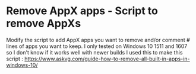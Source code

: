 # Remove AppX apps - Script to remove AppXs
Modify the script to add AppX apps you want to remove and/or comment # lines of apps you want to keep.
I only tested on Windows 10 1511 and 1607 so I don't know if it works well with newer builds
I used this to make this script : https://www.askvg.com/guide-how-to-remove-all-built-in-apps-in-windows-10/
